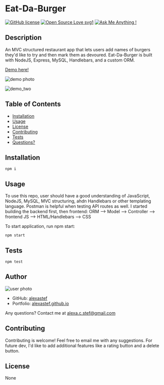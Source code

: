 # Eat-Da-Burger  

[![GitHub license](https://img.shields.io/badge/license-None-blue.svg)](https://shields.io/)
[![Open Source Love svg1](https://badges.frapsoft.com/os/v1/open-source.svg?v=103)](https://github.com/ellerbrock/open-source-badges/)
[![Ask Me Anything !](https://img.shields.io/badge/Ask%20me-anything-1abc9c.svg)](https://GitHub.com/Naereen/ama)

## Description
An MVC structured restaurant app that lets users add names of burgers they'd like to try and then mark them as devoured. Eat-Da-Burger is built with NodeJS, Express, MySQL, Handlebars, and a custom ORM.

[Demo here!](https://bloc-minister-61255.herokuapp.com/)

![demo photo](https://imgur.com/98Gt4Vr)

![demo_two](https://imgur.com/utIGoPx)


## Table of Contents  
* [Installation](#installation)  
* [Usage](#usage)  
* [License](#license)
* [Contributing](#contributing)  
* [Tests](#tests)  
* [Questions?](#questions)  


## Installation  
 
    npm i  


## Usage  
To use this repo, user should have a good understanding of JavaScript, NodeJS, MySQL, MVC structuring, ahdn Handlebars or other templating language. Postman is helpful when testing API routes as well. I started building the backend first, then frontend: ORM --> Model --> Controller --> frontend JS --> HTML/Handlebars --> CSS   

To start application, run npm start:  
 
    npm start  
 



## Tests  

    npm test



## Author
![user photo](https://avatars.githubusercontent.com/alexastef?size=100)
- GitHub: [alexastef](https://github.com/alexastef)  
- Portfolio: [alexastef.github.io](alexastef.github.io)

Any questions? Contact me at alexa.c.stef@gmail.com

## Contributing  
Contributing is welcome! Feel free to email me with any suggestions. For future dev, I'd like to add additional features like a rating button and a delete button.

 

## License  
None 
